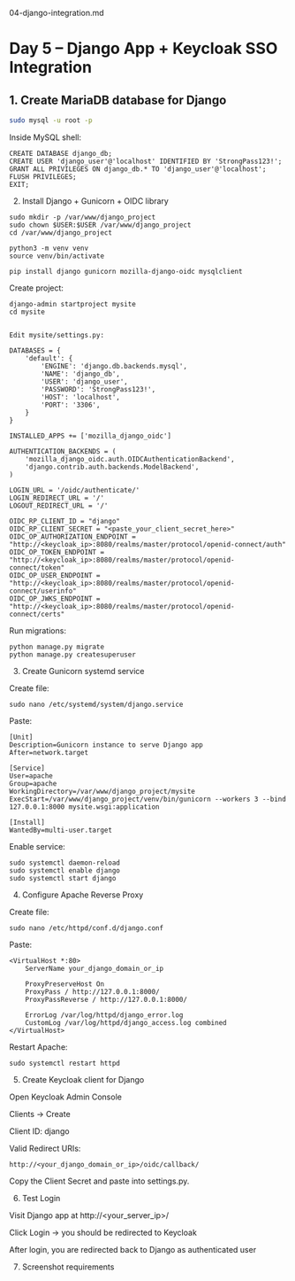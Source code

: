 04-django-integration.md
# Day 5 – Django App + Keycloak SSO Integration

## 1. Create MariaDB database for Django
```bash
sudo mysql -u root -p
```

Inside MySQL shell:
```
CREATE DATABASE django_db;
CREATE USER 'django_user'@'localhost' IDENTIFIED BY 'StrongPass123!';
GRANT ALL PRIVILEGES ON django_db.* TO 'django_user'@'localhost';
FLUSH PRIVILEGES;
EXIT;
```
2. Install Django + Gunicorn + OIDC library
```
sudo mkdir -p /var/www/django_project
sudo chown $USER:$USER /var/www/django_project
cd /var/www/django_project

python3 -m venv venv
source venv/bin/activate

pip install django gunicorn mozilla-django-oidc mysqlclient

```
Create project:
```
django-admin startproject mysite
cd mysite


Edit mysite/settings.py:

DATABASES = {
    'default': {
        'ENGINE': 'django.db.backends.mysql',
        'NAME': 'django_db',
        'USER': 'django_user',
        'PASSWORD': 'StrongPass123!',
        'HOST': 'localhost',
        'PORT': '3306',
    }
}

INSTALLED_APPS += ['mozilla_django_oidc']

AUTHENTICATION_BACKENDS = (
    'mozilla_django_oidc.auth.OIDCAuthenticationBackend',
    'django.contrib.auth.backends.ModelBackend',
)

LOGIN_URL = '/oidc/authenticate/'
LOGIN_REDIRECT_URL = '/'
LOGOUT_REDIRECT_URL = '/'

OIDC_RP_CLIENT_ID = "django"
OIDC_RP_CLIENT_SECRET = "<paste_your_client_secret_here>"
OIDC_OP_AUTHORIZATION_ENDPOINT = "http://<keycloak_ip>:8080/realms/master/protocol/openid-connect/auth"
OIDC_OP_TOKEN_ENDPOINT = "http://<keycloak_ip>:8080/realms/master/protocol/openid-connect/token"
OIDC_OP_USER_ENDPOINT = "http://<keycloak_ip>:8080/realms/master/protocol/openid-connect/userinfo"
OIDC_OP_JWKS_ENDPOINT = "http://<keycloak_ip>:8080/realms/master/protocol/openid-connect/certs"
```

Run migrations:
```
python manage.py migrate
python manage.py createsuperuser
```
3. Create Gunicorn systemd service

Create file:
```
sudo nano /etc/systemd/system/django.service
```

Paste:
```
[Unit]
Description=Gunicorn instance to serve Django app
After=network.target

[Service]
User=apache
Group=apache
WorkingDirectory=/var/www/django_project/mysite
ExecStart=/var/www/django_project/venv/bin/gunicorn --workers 3 --bind 127.0.0.1:8000 mysite.wsgi:application

[Install]
WantedBy=multi-user.target

```
Enable service:
```
sudo systemctl daemon-reload
sudo systemctl enable django
sudo systemctl start django
```
4. Configure Apache Reverse Proxy

Create file:
```
sudo nano /etc/httpd/conf.d/django.conf
```

Paste:
```
<VirtualHost *:80>
    ServerName your_django_domain_or_ip

    ProxyPreserveHost On
    ProxyPass / http://127.0.0.1:8000/
    ProxyPassReverse / http://127.0.0.1:8000/

    ErrorLog /var/log/httpd/django_error.log
    CustomLog /var/log/httpd/django_access.log combined
</VirtualHost>
```

Restart Apache:
```
sudo systemctl restart httpd
```
5. Create Keycloak client for Django

Open Keycloak Admin Console

Clients → Create

Client ID: django

Valid Redirect URIs:
```
http://<your_django_domain_or_ip>/oidc/callback/
```

Copy the Client Secret and paste into settings.py.

6. Test Login

Visit Django app at http://<your_server_ip>/

Click Login → you should be redirected to Keycloak

After login, you are redirected back to Django as authenticated user

7. Screenshot requirements

